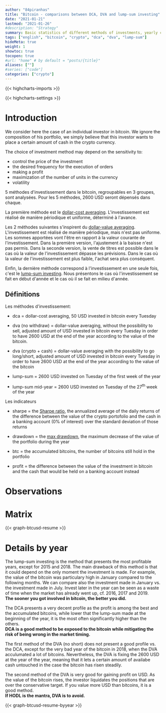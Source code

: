 ```yaml
---
author: "84piranhas"
title: "Bitcoin - comparisons between DCA, DVA and lump-sum investing"
date: "2021-01-21"
lastmod: "2021-01-26"
#description: "Strategy"
summary: Basic statistics of different methods of investments, yearly comparison, 2015-2020
tags: ["english", "bitcoin", "crypto", "dca", "dva", "lump-sum"]
hideMeta: true
weight: 1
showtoc: true
tocopen: true
#url: "home" # by default = "posts/{title}"
aliases: [""]
#series: ["code"]
categories: ["crypto"]
---
```



{{< highcharts-imports >}}

{{< highcharts-settings >}}

# Introduction

We consider here the case of an individual investor in bitcoin. We ignore the composition of his portfolio, we simply believe that this investor wants to place a certain amount of cash in the crypto currency.

The choice of investment method may depend on the sensitivity to:
- control the price of the investment
- the desired frequency for the execution of orders
- making a profit
- maximization of the number of units in the currency
- volatility

5 méthodes d'investissement dans le bitcoin, regroupables en 3 groupes, sont analysées.
Pour les 5 méthodes, 2600 USD seront dépensés dans chaque.

La première méthode est le <a href="../btcusd-dca" target="_blank">dollar-cost averaging</a>.
L'investissement est réalisé de manière périodique et uniforme, déterminé à l'avance.

Les 2 méthodes suivantes s'inspirent du <a href="../btcusd-dva" target="_blank">dollar-value averaging</a>.
L'investissement est réalisé de manière périodique, mais n'est pas uniforme. Les sommes apportées vont l'être en rapport à la valeur courante de l'investissement.
Dans la première version, l'ajustement à la baisse n'est pas permis. Dans la seconde version, la vente de titres est possible dans le cas où la valeur de l'investissement dépasse les prévisions. Dans le cas où la valeur de l'investissement est plus faible, l'achat sera plus conséquent.

Enfin, la dernière méthode correspond à l'investissement en une seule fois, c'est le <a href="../btcusd-lumpsum" target="_blank">lump-sum investing</a>. Nous présentons le cas où l'investissement se fait en début d'année et le cas où il se fait en milieu d'année.


## Définitions

Les méthodes d'investissement:
- dca = dollar-cost averaging, 50 USD invested in bitcoin every Tuesday

- dva (no withdraw) = dollar-value averaging, without the possibility to sell, adjusted amount of USD invested in bitcoin every Tuesday in order to have 2600 USD at the end of the year according to the value of the bitcoin.

- dva (crypto + cash) = dollar-value averaging with the possibility to go long/short, adjusted amount of USD invested in bitcoin every Tuesday in order to have 2600 USD at the end of the year according to the value of the bitcoin

- lump-sum =  2600 USD invested on Tuesday of the first week of the year

- lump-sum mid-year = 2600 USD invested on Tuesday of the 27<sup>th</sup> week of the year

Les indicateurs

- sharpe = the [Sharpe ratio](https://en.wikipedia.org/wiki/Sharpe_ratio), the annualized average of the daily returns of the difference between the value of the crypto portofolio and the cash in a banking account (0% of interest) over the standard deviation of those returns

- drawdown = the [max drawdown](https://en.wikipedia.org/wiki/Drawdown_(economics)), the maximum decrease of the value of the portfolio during the year

- btc = the accumulated bitcoins, the number of bitcoins still hold in the portfolio

- profit = the difference between the value of the investment in bitcoin and the cash that would be held on a banking account instead

# Observations



# Matrix

{{< graph-btcusd-resume >}}

# Details by year

The lump-sum investing is the method that presents the most profitable years, except for 2015 and 2018.
The main drawback of this method is that it could depend on the only moment the investment is made. For example, the value of the bitcoin was particulary high in January compared to the following months. We can compare also the investment made in January vs. the investment made in July. Invest later in the year can be seen as a waste of time when the market has already went up, cf. 2016, 2017 and 2019.  
**The sooner you got involved in bitcoin, the better you did.**

The DCA presents a very decent profile as the profit is among the best and the accumulated bitcoins, while lower that the lump-sum made at the beginning of the year, it is the most often significantly higher than the others.  
**DCA is a good method to be exposed to the bitcoin while mitigating the risk of being wrong in the market timing.**

The first method of the DVA (no short) does not present a good profile vs. the DCA, except for the very bad year of the bitcoin in 2018, when the DVA acculumated a lot of bitcoins. Nevertheless, the DVA is fixing the 2600 USD at the year of the year, meaning that it lets a certain amount of availabe cash untouched in the case the bitcoin has risen steadily.

The second method of the DVA is very good for gaining profit on USD. As the value of the bitcoin rises, the investor liquidates the positions that are over the conservative target. If you value more USD than bitcoins, it is a good method.  
**If HODL is the mantra, DVA is to avoid.**



{{< graph-btcusd-resume-byyear >}}